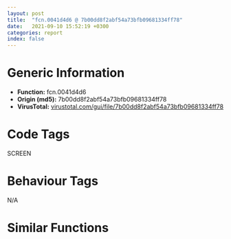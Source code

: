```yaml
---
layout: post
title:  "fcn.0041d4d6 @ 7b00dd8f2abf54a73bfb09681334ff78"
date:   2021-09-10 15:52:19 +0300
categories: report
index: false
---
```


# Generic Information
- **Function:** fcn.0041d4d6
- **Origin (md5):** 7b00dd8f2abf54a73bfb09681334ff78
- **VirusTotal:** [virustotal.com/gui/file/7b00dd8f2abf54a73bfb09681334ff78][virustotal_ref]

# Code Tags
<span class="tag" id="SCREEN">SCREEN</span>


# Behaviour Tags
<span class="bhv-tag" id="na">N/A</span>

# Similar Functions
<script type="text/javascript" src="https://www.gstatic.com/charts/loader.js"></script>
<script type="text/javascript">

    google.charts.load('current', {'packages':['corechart']});
    google.charts.setOnLoadCallback(drawChart);

    function drawChart() {
    var data = new google.visualization.DataTable();
        data.addColumn('number', 'X');
        data.addColumn('number', 'Y');
        data.addColumn({type: 'string', role: 'tooltip', 'p': {'html': true}});
        data.addColumn({'type': 'string', 'role': 'style'});
        
        data.addRows([
    [-96.71158599853516, -88.50873565673828, '<b><a href="/report/fcn.0041d4d6@7b00dd8f2abf54a73bfb09681334ff78">fcn.0041d4d6</a><br>@7b00dd8f2abf54a73bfb09681334ff78</b><br>push 0x6c<br>mov eax, 0x44fea7<br>call fcn.004377ae<br>xor ebx, ebx<br>mov eax, vtable.CDC.0<br>mov dword[ebp-0x40], eax<br>mov dword[ebp-0x3c], ebx<br>mov dword[ebp-0x38], ebx<br>mov dword[ebp-0x34], ebx<br>mov dword[ebp-4], ebx<br>mov dword[ebp-0x50], eax<br>mov dword[ebp-0x4c], ebx<br>mov dword[ebp-0x48], ebx<br>mov dword[ebp-0x44], ebx<br>mov dword[ebp-0x30], eax<br>mov dword[ebp-0x2c], ebx<br>mov dword[ebp-0x28], ebx<br>mov dword[ebp-0x24], ebx<br>mov dword[ebp-0x14], ebx<br>mov dword[ebp-0x18], 0x453034<br>mov dword[ebp-0x1c], ebx<br>mov dword[ebp-0x20], 0x453024<br>mov esi, dword[sym.imp.GDI32.dll_CreateCompatibleDC]<br>push ebx<br>mov byte[ebp-4], 4<br>call esi<br>push eax<br>lea ecx, [ebp-0x40]<br>call fcn.0041cd7d<br>test eax, eax<br>je 0x41d764<br>push ebx<br>call esi<br>push eax<br>lea ecx, [ebp-0x50]<br>call fcn.0041cd7d<br>test eax, eax<br>je 0x41d764<br>push ebx<br>call esi<br>push eax<br>lea ecx, [ebp-0x30]<br>call fcn.0041cd7d<br>test eax, eax<br>je 0x41d764<br>lea eax, [ebp-0x78]<br>push eax<br>mov eax, dword[ebp+8]<br>push 0x18<br>push dword[eax+4]<br>call dword[sym.imp.GDI32.dll_GetObjectA]<br>test eax, eax<br>je 0x41d764<br>mov ecx, dword[ebp+0xc]<br>call fcn.0041d081<br>movzx eax, word[ebp-0x66]<br>mov ecx, dword[ebp+0xc]<br>push ebx<br>push eax<br>movzx eax, word[ebp-0x68]<br>push eax<br>push dword[ebp-0x70]<br>push dword[ebp-0x74]<br>call fcn.0041d0b8<br>test eax, eax<br>je 0x41d764<br>mov esi, dword[sym.imp.GDI32.dll_CreateBitmap]<br>push 0x4558a4<br>xor edi, edi<br>inc edi<br>push edi<br>push edi<br>push 8<br>push 8<br>call esi<br>push eax<br>lea ecx, [ebp-0x18]<br>call fcn.0041d02e<br>lea eax, [ebp-0x18]<br>push eax<br>lea ecx, [ebp-0x20]<br>call fcn.0041d097<br>lea ecx, [ebp-0x18]<br>call fcn.0041d081<br>push ebx<br>push edi<br>push edi<br>push dword[ebp-0x70]<br>push dword[ebp-0x74]<br>call esi<br>push eax<br>lea ecx, [ebp-0x18]<br>call fcn.0041d02e<br>mov eax, dword[ebp+8]<br>push dword[eax+4]<br>push dword[ebp-0x3c]<br>call fcn.0041d0fc<br>push dword[ebp-0x14]<br>mov dword[ebp+8], eax<br>push dword[ebp-0x4c]<br>call fcn.0041d0fc<br>cmp dword[ebp+8], ebx<br>mov dword[ebp-0x10], eax<br>je 0x41d764<br>cmp eax, ebx<br>je 0x41d764<br>push ebx<br>push ebx<br>push dword[ebp-0x3c]<br>call dword[sym.imp.GDI32.dll_GetPixel]<br>push eax<br>lea ecx, [ebp-0x40]<br>call fcn.0041c52b<br>mov esi, dword[sym.imp.GDI32.dll_BitBlt]<br>push 0xcc0020<br>push ebx<br>push ebx<br>push dword[ebp-0x3c]<br>mov edi, eax<br>push dword[ebp-0x70]<br>push dword[ebp-0x74]<br>push ebx<br>push ebx<br>push dword[ebp-0x4c]<br>call esi<br>push 0xffffff<br>lea ecx, [ebp-0x40]<br>call fcn.0041c52b<br>push 0xee0086<br>push ebx<br>push ebx<br>push dword[ebp-0x3c]<br>push dword[ebp-0x70]<br>push dword[ebp-0x74]<br>push ebx<br>push ebx<br>push dword[ebp-0x4c]<br>call esi<br>push edi<br>lea ecx, [ebp-0x40]<br>call fcn.0041c52b<br>mov eax, dword[ebp+0xc]<br>cmp eax, ebx<br>jne 0x41d68f<br>xor eax, eax<br>jmp 0x41d692<br>mov eax, dword[eax+4]<br>push eax<br>push dword[ebp-0x2c]<br>call fcn.0041d0fc<br>cmp eax, ebx<br>mov dword[ebp+0xc], eax<br>je 0x41d7b5<br>push dword[ebp+0x10]<br>lea ecx, [ebp-0x30]<br>call fcn.0041c612<br>push dword[ebp+0x14]<br>lea ecx, [ebp-0x30]<br>mov edi, eax<br>call fcn.0041c52b<br>push dword[ebp-0x1c]<br>mov dword[ebp+0x14], eax<br>mov eax, dword[ebp-0x74]<br>mov dword[ebp-0x58], eax<br>mov eax, dword[ebp-0x70]<br>mov dword[ebp-0x54], eax<br>lea eax, [ebp-0x60]<br>push eax<br>push dword[ebp-0x2c]<br>mov dword[ebp-0x60], ebx<br>mov dword[ebp-0x5c], ebx<br>call dword[sym.imp.USER32.dll_FillRect]<br>push edi<br>lea ecx, [ebp-0x30]<br>call fcn.0041c612<br>push dword[ebp+0x14]<br>lea ecx, [ebp-0x30]<br>call fcn.0041c52b<br>mov edi, 0x660046<br>push edi<br>push ebx<br>push ebx<br>push dword[ebp-0x3c]<br>push dword[ebp-0x70]<br>push dword[ebp-0x74]<br>push ebx<br>push ebx<br>push dword[ebp-0x2c]<br>call esi<br>push 0x8800c6<br>push ebx<br>push ebx<br>push dword[ebp-0x4c]<br>push dword[ebp-0x70]<br>push dword[ebp-0x74]<br>push ebx<br>push ebx<br>push dword[ebp-0x2c]<br>call esi<br>push edi<br>push ebx<br>push ebx<br>push dword[ebp-0x3c]<br>push dword[ebp-0x70]<br>push dword[ebp-0x74]<br>push ebx<br>push ebx<br>push dword[ebp-0x2c]<br>call esi<br>mov eax, dword[ebp+0xc]<br>mov eax, dword[eax+4]<br>push eax<br>push dword[ebp-0x2c]<br>call fcn.0041d0fc<br>mov eax, dword[ebp-0x10]<br>push dword[eax+4]<br>push dword[ebp-0x4c]<br>call fcn.0041d0fc<br>mov eax, dword[ebp+8]<br>push dword[eax+4]<br>push dword[ebp-0x3c]<br>call fcn.0041d0fc<br>lea ecx, [ebp-0x20]<br>mov byte[ebp-4], 3<br>mov dword[ebp-0x20], 0x453024<br>call fcn.004023f0<br>lea ecx, [ebp-0x18]<br>mov byte[ebp-4], 2<br>mov dword[ebp-0x18], 0x453034<br>call fcn.004023f0<br>lea ecx, [ebp-0x30]<br>mov byte[ebp-4], 1<br>call fcn.0041cde1<br>lea ecx, [ebp-0x50]<br>mov byte[ebp-4], bl<br>call fcn.0041cde1<br>or dword[ebp-4], 0xffffffff<br>lea ecx, [ebp-0x40]<br>call fcn.0041cde1<br>call fcn.0043784d<br>ret 0x10<br>xor eax, eax<br>jmp 0x41d73f<br><eoc> ', 'point { fill-color: #e0440e; }'],
[-237.38502502441406, -35.869163513183594, '<b><a href="/report/fcn.10017408@e5d49e0823e602f2ee948ac39d32c1eb">fcn.10017408</a><br>@e5d49e0823e602f2ee948ac39d32c1eb</b><br>push 0x78<br>mov eax, 0x1013b311<br>call fcn.10124157<br>mov ebx, dword[ebp+8]<br>xor ecx, ecx<br>mov edi, dword[ebp+0xc]<br>mov eax, vtable.CDC.0<br>mov dword[ebp-0x48], eax<br>mov dword[ebp-0x44], ecx<br>mov dword[ebp-0x40], ecx<br>mov dword[ebp-0x3c], ecx<br>mov dword[ebp-4], ecx<br>mov dword[ebp-0x78], eax<br>mov dword[ebp-0x74], ecx<br>mov dword[ebp-0x70], ecx<br>mov dword[ebp-0x6c], ecx<br>mov dword[ebp-0x38], eax<br>mov dword[ebp-0x34], ecx<br>mov dword[ebp-0x30], ecx<br>mov dword[ebp-0x2c], ecx<br>mov dword[ebp-0x24], ecx<br>mov dword[ebp-0x28], 0x1014cb54<br>mov dword[ebp-0x64], ecx<br>mov dword[ebp-0x68], 0x1014cb44<br>mov esi, dword[sym.imp.GDI32.dll_CreateCompatibleDC]<br>push ecx<br>mov byte[ebp-4], 4<br>call esi<br>push eax<br>lea ecx, [ebp-0x48]<br>call fcn.100179cf<br>test eax, eax<br>je 0x100176b3<br>push 0<br>call esi<br>push eax<br>lea ecx, [ebp-0x78]<br>call fcn.100179cf<br>test eax, eax<br>je 0x100176b3<br>push 0<br>call esi<br>push eax<br>lea ecx, [ebp-0x38]<br>call fcn.100179cf<br>test eax, eax<br>je 0x100176b3<br>lea eax, [ebp-0x60]<br>push eax<br>push 0x18<br>push dword[ebx+4]<br>call dword[sym.imp.GDI32.dll_GetObjectW]<br>test eax, eax<br>je 0x100176b3<br>mov ecx, edi<br>call fcn.10017b11<br>movzx ecx, word[ebp-0x4e]<br>movzx eax, word[ebp-0x50]<br>mov esi, dword[sym.imp.GDI32.dll_CreateBitmap]<br>push 0<br>push ecx<br>push eax<br>push dword[ebp-0x58]<br>push dword[ebp-0x5c]<br>call esi<br>push eax<br>mov ecx, edi<br>call fcn.10017a05<br>test eax, eax<br>je 0x100176b3<br>push 0x1014cdbc<br>push 1<br>push 1<br>push 8<br>push 8<br>call esi<br>push eax<br>lea ecx, [ebp-0x28]<br>call fcn.10017a05<br>push dword[ebp-0x24]<br>call dword[sym.imp.GDI32.dll_CreatePatternBrush]<br>push eax<br>lea ecx, [ebp-0x68]<br>call fcn.10017a05<br>lea ecx, [ebp-0x28]<br>call fcn.10017b11<br>push 0<br>push 1<br>push 1<br>push dword[ebp-0x58]<br>push dword[ebp-0x5c]<br>call esi<br>push eax<br>lea ecx, [ebp-0x28]<br>call fcn.10017a05<br>push dword[ebx+4]<br>push dword[ebp-0x44]<br>call fcn.1001807d<br>push dword[ebp-0x24]<br>mov ebx, eax<br>push dword[ebp-0x74]<br>mov dword[ebp-0x84], ebx<br>call fcn.1001807d<br>mov dword[ebp-0x80], eax<br>test ebx, ebx<br>je 0x100176b3<br>test eax, eax<br>je 0x100176b3<br>xor ebx, ebx<br>push ebx<br>push ebx<br>push dword[ebp-0x44]<br>call dword[sym.imp.GDI32.dll_GetPixel]<br>push eax<br>lea ecx, [ebp-0x48]<br>call fcn.10018196<br>push 0xcc0020<br>push ebx<br>push ebx<br>push dword[ebp-0x44]<br>mov esi, eax<br>push dword[ebp-0x58]<br>push dword[ebp-0x5c]<br>push ebx<br>push ebx<br>push dword[ebp-0x74]<br>mov ebx, dword[sym.imp.GDI32.dll_BitBlt]<br>call ebx<br>push 0xffffff<br>lea ecx, [ebp-0x48]<br>call fcn.10018196<br>push 0xee0086<br>xor eax, eax<br>push eax<br>push eax<br>push dword[ebp-0x44]<br>push dword[ebp-0x58]<br>push dword[ebp-0x5c]<br>push eax<br>push eax<br>push dword[ebp-0x74]<br>call ebx<br>push esi<br>lea ecx, [ebp-0x48]<br>call fcn.10018196<br>test edi, edi<br>jne 0x100175d2<br>xor eax, eax<br>jmp 0x100175d5<br>mov eax, dword[edi+4]<br>push eax<br>push dword[ebp-0x34]<br>call fcn.1001807d<br>mov dword[ebp-0x7c], eax<br>test eax, eax<br>je 0x10017689<br>push dword[ebp+0x10]<br>lea ecx, [ebp-0x38]<br>call fcn.100182e4<br>push dword[ebp+0x14]<br>lea ecx, [ebp-0x38]<br>mov edi, eax<br>call fcn.10018196<br>push dword[ebp-0x64]<br>mov ecx, dword[ebp-0x5c]<br>mov esi, eax<br>and dword[ebp-0x20], 0<br>lea eax, [ebp-0x20]<br>and dword[ebp-0x1c], 0<br>push eax<br>push dword[ebp-0x34]<br>mov dword[ebp-0x18], ecx<br>mov ecx, dword[ebp-0x58]<br>mov dword[ebp-0x14], ecx<br>call dword[sym.imp.USER32.dll_FillRect]<br>push edi<br>lea ecx, [ebp-0x38]<br>call fcn.100182e4<br>push esi<br>lea ecx, [ebp-0x38]<br>call fcn.10018196<br>xor eax, eax<br>mov esi, 0x660046<br>push esi<br>push eax<br>push eax<br>push dword[ebp-0x44]<br>push dword[ebp-0x58]<br>push dword[ebp-0x5c]<br>push eax<br>push eax<br>push dword[ebp-0x34]<br>call ebx<br>push 0x8800c6<br>xor eax, eax<br>push eax<br>push eax<br>push dword[ebp-0x74]<br>push dword[ebp-0x58]<br>push dword[ebp-0x5c]<br>push eax<br>push eax<br>push dword[ebp-0x34]<br>call ebx<br>push esi<br>xor eax, eax<br>push eax<br>push eax<br>push dword[ebp-0x44]<br>push dword[ebp-0x58]<br>push dword[ebp-0x5c]<br>push eax<br>push eax<br>push dword[ebp-0x34]<br>call ebx<br>mov ecx, dword[ebp-0x7c]<br>mov eax, dword[ecx+4]<br>jmp 0x1001768b<br>xor eax, eax<br>push eax<br>push dword[ebp-0x34]<br>call fcn.1001807d<br>mov eax, dword[ebp-0x80]<br>push dword[eax+4]<br>push dword[ebp-0x74]<br>call fcn.1001807d<br>mov eax, dword[ebp-0x84]<br>push dword[eax+4]<br>push dword[ebp-0x44]<br>call fcn.1001807d<br>lea ecx, [ebp-0x68]<br>mov byte[ebp-4], 3<br>mov dword[ebp-0x68], 0x1014cb44<br>call fcn.100171ad<br>lea ecx, [ebp-0x28]<br>mov byte[ebp-4], 2<br>mov dword[ebp-0x28], 0x1014cb54<br>call fcn.100171ad<br>lea ecx, [ebp-0x38]<br>mov byte[ebp-4], 1<br>call fcn.10017194<br>lea ecx, [ebp-0x78]<br>mov byte[ebp-4], 0<br>call fcn.10017194<br>or dword[ebp-4], 0xffffffff<br>lea ecx, [ebp-0x48]<br>call fcn.10017194<br>call fcn.10124106<br>ret 0x10<br><eoc> ', 'null'],
[-195.4908447265625, 44.15864944458008, '<b><a href="/report/fcn.0041d259@7b00dd8f2abf54a73bfb09681334ff78">fcn.0041d259</a><br>@7b00dd8f2abf54a73bfb09681334ff78</b><br>push 0x58<br>mov eax, 0x44fe64<br>call fcn.004377ae<br>xor ebx, ebx<br>mov eax, vtable.CDC.0<br>mov dword[ebp-0x3c], eax<br>mov dword[ebp-0x38], ebx<br>mov dword[ebp-0x34], ebx<br>mov dword[ebp-0x30], ebx<br>mov dword[ebp-4], ebx<br>mov dword[ebp-0x4c], eax<br>mov dword[ebp-0x48], ebx<br>mov dword[ebp-0x44], ebx<br>mov dword[ebp-0x40], ebx<br>mov edi, vtable.CBitmap.0<br>mov dword[ebp-0x18], ebx<br>mov dword[ebp-0x1c], edi<br>mov esi, dword[sym.imp.USER32.dll_GetSysColor]<br>push 0x14<br>mov byte[ebp-4], 2<br>call esi<br>push eax<br>lea ecx, [ebp-0x2c]<br>call fcn.0041d216<br>push 0x10<br>mov byte[ebp-4], 3<br>call esi<br>push eax<br>lea ecx, [ebp-0x24]<br>call fcn.0041d216<br>mov esi, dword[sym.imp.GDI32.dll_CreateCompatibleDC]<br>push ebx<br>mov byte[ebp-4], 4<br>call esi<br>push eax<br>lea ecx, [ebp-0x3c]<br>call fcn.0041cd7d<br>test eax, eax<br>je 0x41d485<br>push ebx<br>call esi<br>push eax<br>lea ecx, [ebp-0x4c]<br>call fcn.0041cd7d<br>test eax, eax<br>je 0x41d485<br>mov esi, dword[ebp+8]<br>lea eax, [ebp-0x64]<br>push eax<br>push 0x18<br>push dword[esi+4]<br>call dword[sym.imp.GDI32.dll_GetObjectA]<br>mov ecx, dword[ebp+0xc]<br>call fcn.0041d081<br>movzx eax, word[ebp-0x52]<br>mov ecx, dword[ebp+0xc]<br>push ebx<br>push eax<br>movzx eax, word[ebp-0x54]<br>push eax<br>push dword[ebp-0x5c]<br>push dword[ebp-0x60]<br>call fcn.0041d0b8<br>test eax, eax<br>je 0x41d485<br>push ebx<br>push 1<br>push 1<br>push dword[ebp-0x5c]<br>push dword[ebp-0x60]<br>call dword[sym.imp.GDI32.dll_CreateBitmap]<br>push eax<br>lea ecx, [ebp-0x1c]<br>call fcn.0041d02e<br>test eax, eax<br>je 0x41d485<br>push dword[esi+4]<br>push dword[ebp-0x38]<br>call fcn.0041d0fc<br>push dword[ebp-0x18]<br>mov dword[ebp+8], eax<br>push dword[ebp-0x48]<br>call fcn.0041d0fc<br>cmp dword[ebp+8], ebx<br>mov dword[ebp-0x14], eax<br>je 0x41d485<br>cmp eax, ebx<br>je 0x41d485<br>push ebx<br>push ebx<br>push dword[ebp-0x38]<br>call dword[sym.imp.GDI32.dll_GetPixel]<br>push eax<br>lea ecx, [ebp-0x3c]<br>call fcn.0041c52b<br>mov esi, dword[sym.imp.GDI32.dll_BitBlt]<br>push 0xcc0020<br>push ebx<br>push ebx<br>push dword[ebp-0x38]<br>mov dword[ebp-0x10], eax<br>push dword[ebp-0x5c]<br>push dword[ebp-0x60]<br>push ebx<br>push ebx<br>push dword[ebp-0x48]<br>call esi<br>mov edi, 0xffffff<br>push edi<br>lea ecx, [ebp-0x3c]<br>call fcn.0041c52b<br>push 0x1100a6<br>push ebx<br>push ebx<br>push dword[ebp-0x38]<br>push dword[ebp-0x5c]<br>push dword[ebp-0x60]<br>push ebx<br>push ebx<br>push dword[ebp-0x48]<br>call esi<br>mov eax, dword[ebp+0xc]<br>cmp eax, ebx<br>jne 0x41d3da<br>xor eax, eax<br>jmp 0x41d3dd<br>mov eax, dword[eax+4]<br>push eax<br>push dword[ebp-0x38]<br>call fcn.0041d0fc<br>test eax, eax<br>je 0x41d464<br>push dword[ebp+0x10]<br>lea ecx, [ebp-0x3c]<br>push dword[ebp-0x5c]<br>push dword[ebp-0x60]<br>push ebx<br>push ebx<br>call fcn.0041f337<br>push edi<br>lea ecx, [ebp-0x3c]<br>call fcn.0041c52b<br>lea eax, [ebp-0x2c]<br>push eax<br>lea ecx, [ebp-0x3c]<br>call fcn.0041d14f<br>mov edi, 0xe20746<br>push edi<br>push ebx<br>push ebx<br>push dword[ebp-0x48]<br>mov dword[ebp+0xc], eax<br>push dword[ebp-0x5c]<br>push dword[ebp-0x60]<br>push 1<br>push 1<br>push dword[ebp-0x38]<br>call esi<br>lea eax, [ebp-0x24]<br>push eax<br>lea ecx, [ebp-0x3c]<br>call fcn.0041d14f<br>push edi<br>push ebx<br>push ebx<br>push dword[ebp-0x48]<br>push dword[ebp-0x5c]<br>push dword[ebp-0x60]<br>push ebx<br>push ebx<br>push dword[ebp-0x38]<br>call esi<br>push dword[ebp+0xc]<br>lea ecx, [ebp-0x3c]<br>call fcn.0041d14f<br>push dword[ebp-0x10]<br>lea ecx, [ebp-0x3c]<br>call fcn.0041c52b<br>mov eax, dword[ebp-0x14]<br>push dword[eax+4]<br>push dword[ebp-0x48]<br>call fcn.0041d0fc<br>mov eax, dword[ebp+8]<br>push dword[eax+4]<br>push dword[ebp-0x38]<br>call fcn.0041d0fc<br>mov edi, vtable.CBitmap.0<br>mov esi, vtable.CBrush.0<br>lea ecx, [ebp-0x24]<br>mov byte[ebp-4], 3<br>mov dword[ebp-0x24], esi<br>call fcn.004023f0<br>lea ecx, [ebp-0x2c]<br>mov byte[ebp-4], 2<br>mov dword[ebp-0x2c], esi<br>call fcn.004023f0<br>lea ecx, [ebp-0x1c]<br>mov byte[ebp-4], 1<br>mov dword[ebp-0x1c], edi<br>call fcn.004023f0<br>lea ecx, [ebp-0x4c]<br>mov byte[ebp-4], bl<br>call fcn.0041cde1<br>or dword[ebp-4], 0xffffffff<br>lea ecx, [ebp-0x3c]<br>call fcn.0041cde1<br>call fcn.0043784d<br>ret 0xc<br><eoc> ', 'null'],
[-123.63215637207031, -5.444761753082275, '<b><a href="/report/fcn.1000a05e@481b545f5c18f2fce1caac67ddc419e8">fcn.1000a05e</a><br>@481b545f5c18f2fce1caac67ddc419e8</b><br>push 0x58<br>mov eax, 0x1004d914<br>call fcn.1002289a<br>xor ebx, ebx<br>mov eax, vtable.CDC.0<br>mov dword[ebp-0x3c], eax<br>mov dword[ebp-0x38], ebx<br>mov dword[ebp-0x34], ebx<br>mov dword[ebp-0x30], ebx<br>mov dword[ebp-4], ebx<br>mov dword[ebp-0x4c], eax<br>mov dword[ebp-0x48], ebx<br>mov dword[ebp-0x44], ebx<br>mov dword[ebp-0x40], ebx<br>mov edi, vtable.CBitmap.0<br>mov dword[ebp-0x18], ebx<br>mov dword[ebp-0x1c], edi<br>mov esi, dword[sym.imp.USER32.dll_GetSysColor]<br>push 0x14<br>mov byte[ebp-4], 2<br>call esi<br>push eax<br>lea ecx, [ebp-0x2c]<br>call fcn.10009f8f<br>push 0x10<br>mov byte[ebp-4], 3<br>call esi<br>push eax<br>lea ecx, [ebp-0x24]<br>call fcn.10009f8f<br>mov esi, dword[sym.imp.GDI32.dll_CreateCompatibleDC]<br>push ebx<br>mov byte[ebp-4], 4<br>call esi<br>push eax<br>lea ecx, [ebp-0x3c]<br>call fcn.100095c5<br>test eax, eax<br>je 0x1000a28a<br>push ebx<br>call esi<br>push eax<br>lea ecx, [ebp-0x4c]<br>call fcn.100095c5<br>test eax, eax<br>je 0x1000a28a<br>mov esi, dword[ebp+8]<br>lea eax, [ebp-0x64]<br>push eax<br>push 0x18<br>push dword[esi+4]<br>call dword[sym.imp.GDI32.dll_GetObjectW]<br>mov ecx, dword[ebp+0xc]<br>call fcn.100098df<br>movzx eax, word[ebp-0x52]<br>mov ecx, dword[ebp+0xc]<br>push ebx<br>push eax<br>movzx eax, word[ebp-0x54]<br>push eax<br>push dword[ebp-0x5c]<br>push dword[ebp-0x60]<br>call fcn.1000994d<br>test eax, eax<br>je 0x1000a28a<br>push ebx<br>push 1<br>push 1<br>push dword[ebp-0x5c]<br>push dword[ebp-0x60]<br>call dword[sym.imp.GDI32.dll_CreateBitmap]<br>push eax<br>lea ecx, [ebp-0x1c]<br>call fcn.1000988c<br>test eax, eax<br>je 0x1000a28a<br>push dword[esi+4]<br>push dword[ebp-0x38]<br>call fcn.100099b2<br>push dword[ebp-0x18]<br>mov dword[ebp+8], eax<br>push dword[ebp-0x48]<br>call fcn.100099b2<br>cmp dword[ebp+8], ebx<br>mov dword[ebp-0x14], eax<br>je 0x1000a28a<br>cmp eax, ebx<br>je 0x1000a28a<br>push ebx<br>push ebx<br>push dword[ebp-0x38]<br>call dword[sym.imp.GDI32.dll_GetPixel]<br>push eax<br>lea ecx, [ebp-0x3c]<br>call fcn.100085c0<br>mov esi, dword[sym.imp.GDI32.dll_BitBlt]<br>push 0xcc0020<br>push ebx<br>push ebx<br>push dword[ebp-0x38]<br>mov dword[ebp-0x10], eax<br>push dword[ebp-0x5c]<br>push dword[ebp-0x60]<br>push ebx<br>push ebx<br>push dword[ebp-0x48]<br>call esi<br>mov edi, 0xffffff<br>push edi<br>lea ecx, [ebp-0x3c]<br>call fcn.100085c0<br>push 0x1100a6<br>push ebx<br>push ebx<br>push dword[ebp-0x38]<br>push dword[ebp-0x5c]<br>push dword[ebp-0x60]<br>push ebx<br>push ebx<br>push dword[ebp-0x48]<br>call esi<br>mov eax, dword[ebp+0xc]<br>cmp eax, ebx<br>jne 0x1000a1df<br>xor eax, eax<br>jmp 0x1000a1e2<br>mov eax, dword[eax+4]<br>push eax<br>push dword[ebp-0x38]<br>call fcn.100099b2<br>test eax, eax<br>je 0x1000a269<br>push dword[ebp+0x10]<br>lea ecx, [ebp-0x3c]<br>push dword[ebp-0x5c]<br>push dword[ebp-0x60]<br>push ebx<br>push ebx<br>call fcn.10018bfe<br>push edi<br>lea ecx, [ebp-0x3c]<br>call fcn.100085c0<br>lea eax, [ebp-0x2c]<br>push eax<br>lea ecx, [ebp-0x3c]<br>call fcn.10009a4b<br>mov edi, 0xe20746<br>push edi<br>push ebx<br>push ebx<br>push dword[ebp-0x48]<br>mov dword[ebp+0xc], eax<br>push dword[ebp-0x5c]<br>push dword[ebp-0x60]<br>push 1<br>push 1<br>push dword[ebp-0x38]<br>call esi<br>lea eax, [ebp-0x24]<br>push eax<br>lea ecx, [ebp-0x3c]<br>call fcn.10009a4b<br>push edi<br>push ebx<br>push ebx<br>push dword[ebp-0x48]<br>push dword[ebp-0x5c]<br>push dword[ebp-0x60]<br>push ebx<br>push ebx<br>push dword[ebp-0x38]<br>call esi<br>push dword[ebp+0xc]<br>lea ecx, [ebp-0x3c]<br>call fcn.10009a4b<br>push dword[ebp-0x10]<br>lea ecx, [ebp-0x3c]<br>call fcn.100085c0<br>mov eax, dword[ebp-0x14]<br>push dword[eax+4]<br>push dword[ebp-0x48]<br>call fcn.100099b2<br>mov eax, dword[ebp+8]<br>push dword[eax+4]<br>push dword[ebp-0x38]<br>call fcn.100099b2<br>mov edi, vtable.CBitmap.0<br>mov esi, vtable.CBrush.0<br>lea ecx, [ebp-0x24]<br>mov byte[ebp-4], 3<br>mov dword[ebp-0x24], esi<br>call fcn.10009dd4<br>lea ecx, [ebp-0x2c]<br>mov byte[ebp-4], 2<br>mov dword[ebp-0x2c], esi<br>call fcn.10009dd4<br>lea ecx, [ebp-0x1c]<br>mov byte[ebp-4], 1<br>mov dword[ebp-0x1c], edi<br>call fcn.10009dd4<br>lea ecx, [ebp-0x4c]<br>mov byte[ebp-4], bl<br>call fcn.1000963f<br>or dword[ebp-4], 0xffffffff<br>lea ecx, [ebp-0x3c]<br>call fcn.1000963f<br>call fcn.10022972<br>ret 0xc<br><eoc> ', 'null'],
[-185.3910369873047, -105.70194244384766, '<b><a href="/report/fcn.1000a519@481b545f5c18f2fce1caac67ddc419e8">fcn.1000a519</a><br>@481b545f5c18f2fce1caac67ddc419e8</b><br>push 0x6c<br>mov eax, 0x1004d99a<br>call fcn.1002289a<br>xor ebx, ebx<br>mov eax, vtable.CDC.0<br>mov dword[ebp-0x40], eax<br>mov dword[ebp-0x3c], ebx<br>mov dword[ebp-0x38], ebx<br>mov dword[ebp-0x34], ebx<br>mov dword[ebp-4], ebx<br>mov dword[ebp-0x50], eax<br>mov dword[ebp-0x4c], ebx<br>mov dword[ebp-0x48], ebx<br>mov dword[ebp-0x44], ebx<br>mov dword[ebp-0x30], eax<br>mov dword[ebp-0x2c], ebx<br>mov dword[ebp-0x28], ebx<br>mov dword[ebp-0x24], ebx<br>mov dword[ebp-0x14], ebx<br>mov dword[ebp-0x18], 0x10051b78<br>mov dword[ebp-0x1c], ebx<br>mov dword[ebp-0x20], 0x10051b68<br>mov esi, dword[sym.imp.GDI32.dll_CreateCompatibleDC]<br>push ebx<br>mov byte[ebp-4], 4<br>call esi<br>push eax<br>lea ecx, [ebp-0x40]<br>call fcn.100095c5<br>test eax, eax<br>je 0x1000a7a7<br>push ebx<br>call esi<br>push eax<br>lea ecx, [ebp-0x50]<br>call fcn.100095c5<br>test eax, eax<br>je 0x1000a7a7<br>push ebx<br>call esi<br>push eax<br>lea ecx, [ebp-0x30]<br>call fcn.100095c5<br>test eax, eax<br>je 0x1000a7a7<br>lea eax, [ebp-0x78]<br>push eax<br>mov eax, dword[ebp+8]<br>push 0x18<br>push dword[eax+4]<br>call dword[sym.imp.GDI32.dll_GetObjectW]<br>test eax, eax<br>je 0x1000a7a7<br>mov ecx, dword[ebp+0xc]<br>call fcn.100098df<br>movzx eax, word[ebp-0x66]<br>mov ecx, dword[ebp+0xc]<br>push ebx<br>push eax<br>movzx eax, word[ebp-0x68]<br>push eax<br>push dword[ebp-0x70]<br>push dword[ebp-0x74]<br>call fcn.1000994d<br>test eax, eax<br>je 0x1000a7a7<br>mov esi, dword[sym.imp.GDI32.dll_CreateBitmap]<br>push 0x10051b94<br>xor edi, edi<br>inc edi<br>push edi<br>push edi<br>push 8<br>push 8<br>call esi<br>push eax<br>lea ecx, [ebp-0x18]<br>call fcn.1000988c<br>lea eax, [ebp-0x18]<br>push eax<br>lea ecx, [ebp-0x20]<br>call fcn.10009927<br>lea ecx, [ebp-0x18]<br>call fcn.100098df<br>push ebx<br>push edi<br>push edi<br>push dword[ebp-0x70]<br>push dword[ebp-0x74]<br>call esi<br>push eax<br>lea ecx, [ebp-0x18]<br>call fcn.1000988c<br>mov eax, dword[ebp+8]<br>push dword[eax+4]<br>push dword[ebp-0x3c]<br>call fcn.100099b2<br>push dword[ebp-0x14]<br>mov dword[ebp+8], eax<br>push dword[ebp-0x4c]<br>call fcn.100099b2<br>cmp dword[ebp+8], ebx<br>mov dword[ebp-0x10], eax<br>je 0x1000a7a7<br>cmp eax, ebx<br>je 0x1000a7a7<br>push ebx<br>push ebx<br>push dword[ebp-0x3c]<br>call dword[sym.imp.GDI32.dll_GetPixel]<br>push eax<br>lea ecx, [ebp-0x40]<br>call fcn.100085c0<br>mov esi, dword[sym.imp.GDI32.dll_BitBlt]<br>push 0xcc0020<br>push ebx<br>push ebx<br>push dword[ebp-0x3c]<br>mov edi, eax<br>push dword[ebp-0x70]<br>push dword[ebp-0x74]<br>push ebx<br>push ebx<br>push dword[ebp-0x4c]<br>call esi<br>push 0xffffff<br>lea ecx, [ebp-0x40]<br>call fcn.100085c0<br>push 0xee0086<br>push ebx<br>push ebx<br>push dword[ebp-0x3c]<br>push dword[ebp-0x70]<br>push dword[ebp-0x74]<br>push ebx<br>push ebx<br>push dword[ebp-0x4c]<br>call esi<br>push edi<br>lea ecx, [ebp-0x40]<br>call fcn.100085c0<br>mov eax, dword[ebp+0xc]<br>cmp eax, ebx<br>jne 0x1000a6d2<br>xor eax, eax<br>jmp 0x1000a6d5<br>mov eax, dword[eax+4]<br>push eax<br>push dword[ebp-0x2c]<br>call fcn.100099b2<br>cmp eax, ebx<br>mov dword[ebp+0xc], eax<br>je 0x1000a7f8<br>push dword[ebp+0x10]<br>lea ecx, [ebp-0x30]<br>call fcn.100086a7<br>push dword[ebp+0x14]<br>lea ecx, [ebp-0x30]<br>mov edi, eax<br>call fcn.100085c0<br>push dword[ebp-0x1c]<br>mov dword[ebp+0x14], eax<br>mov eax, dword[ebp-0x74]<br>mov dword[ebp-0x58], eax<br>mov eax, dword[ebp-0x70]<br>mov dword[ebp-0x54], eax<br>lea eax, [ebp-0x60]<br>push eax<br>push dword[ebp-0x2c]<br>mov dword[ebp-0x60], ebx<br>mov dword[ebp-0x5c], ebx<br>call dword[sym.imp.USER32.dll_FillRect]<br>push edi<br>lea ecx, [ebp-0x30]<br>call fcn.100086a7<br>push dword[ebp+0x14]<br>lea ecx, [ebp-0x30]<br>call fcn.100085c0<br>mov edi, 0x660046<br>push edi<br>push ebx<br>push ebx<br>push dword[ebp-0x3c]<br>push dword[ebp-0x70]<br>push dword[ebp-0x74]<br>push ebx<br>push ebx<br>push dword[ebp-0x2c]<br>call esi<br>push 0x8800c6<br>push ebx<br>push ebx<br>push dword[ebp-0x4c]<br>push dword[ebp-0x70]<br>push dword[ebp-0x74]<br>push ebx<br>push ebx<br>push dword[ebp-0x2c]<br>call esi<br>push edi<br>push ebx<br>push ebx<br>push dword[ebp-0x3c]<br>push dword[ebp-0x70]<br>push dword[ebp-0x74]<br>push ebx<br>push ebx<br>push dword[ebp-0x2c]<br>call esi<br>mov eax, dword[ebp+0xc]<br>mov eax, dword[eax+4]<br>push eax<br>push dword[ebp-0x2c]<br>call fcn.100099b2<br>mov eax, dword[ebp-0x10]<br>push dword[eax+4]<br>push dword[ebp-0x4c]<br>call fcn.100099b2<br>mov eax, dword[ebp+8]<br>push dword[eax+4]<br>push dword[ebp-0x3c]<br>call fcn.100099b2<br>lea ecx, [ebp-0x20]<br>mov byte[ebp-4], 3<br>mov dword[ebp-0x20], 0x10051b68<br>call fcn.10009dd4<br>lea ecx, [ebp-0x18]<br>mov byte[ebp-4], 2<br>mov dword[ebp-0x18], 0x10051b78<br>call fcn.10009dd4<br>lea ecx, [ebp-0x30]<br>mov byte[ebp-4], 1<br>call fcn.1000963f<br>lea ecx, [ebp-0x50]<br>mov byte[ebp-4], bl<br>call fcn.1000963f<br>or dword[ebp-4], 0xffffffff<br>lea ecx, [ebp-0x40]<br>call fcn.1000963f<br>call fcn.10022972<br>ret 0x10<br>xor eax, eax<br>jmp 0x1000a782<br><eoc> ', 'null'],

        ]);

    var options = {
        title: 'Similarity Plot',
        legend: 'none',
        colors: ['#dedbd9', '#e6693e', '#ec8f6e', '#f3b49f', '#f6c7b6'],
        tooltip: {isHtml: true, trigger: 'both'},
        explorer: {
        actions: ["dragToZoom", "rightClickToReset"],
        },
        chartArea: {
        width: '80%',
        height: '80%'
        },
        width: '100%',
        height: '100%'
    };

    var chart = new google.visualization.ScatterChart(document.getElementById('chart_div'));

    chart.draw(data, options);
    }
    
</script>


<div id="chart_div" style="width: 100%px; height: 100%;"></div>

# Disassembled Code
{% highlight nasm %}

push 0x6c
mov eax, 0x44fea7
call fcn.004377ae
xor ebx, ebx
mov eax, vtable.CDC.0
mov dword[ebp-0x40], eax
mov dword[ebp-0x3c], ebx
mov dword[ebp-0x38], ebx
mov dword[ebp-0x34], ebx
mov dword[ebp-4], ebx
mov dword[ebp-0x50], eax
mov dword[ebp-0x4c], ebx
mov dword[ebp-0x48], ebx
mov dword[ebp-0x44], ebx
mov dword[ebp-0x30], eax
mov dword[ebp-0x2c], ebx
mov dword[ebp-0x28], ebx
mov dword[ebp-0x24], ebx
mov dword[ebp-0x14], ebx
mov dword[ebp-0x18], 0x453034
mov dword[ebp-0x1c], ebx
mov dword[ebp-0x20], 0x453024
mov esi, dword[sym.imp.GDI32.dll_CreateCompatibleDC]
push ebx
mov byte[ebp-4], 4
call esi
push eax
lea ecx, [ebp-0x40]
call fcn.0041cd7d
test eax, eax
je 0x41d764
push ebx
call esi
push eax
lea ecx, [ebp-0x50]
call fcn.0041cd7d
test eax, eax
je 0x41d764
push ebx
call esi
push eax
lea ecx, [ebp-0x30]
call fcn.0041cd7d
test eax, eax
je 0x41d764
lea eax, [ebp-0x78]
push eax
mov eax, dword[ebp+8]
push 0x18
push dword[eax+4]
call dword[sym.imp.GDI32.dll_GetObjectA]
test eax, eax
je 0x41d764
mov ecx, dword[ebp+0xc]
call fcn.0041d081
movzx eax, word[ebp-0x66]
mov ecx, dword[ebp+0xc]
push ebx
push eax
movzx eax, word[ebp-0x68]
push eax
push dword[ebp-0x70]
push dword[ebp-0x74]
call fcn.0041d0b8
test eax, eax
je 0x41d764
mov esi, dword[sym.imp.GDI32.dll_CreateBitmap]
push 0x4558a4
xor edi, edi
inc edi
push edi
push edi
push 8
push 8
call esi
push eax
lea ecx, [ebp-0x18]
call fcn.0041d02e
lea eax, [ebp-0x18]
push eax
lea ecx, [ebp-0x20]
call fcn.0041d097
lea ecx, [ebp-0x18]
call fcn.0041d081
push ebx
push edi
push edi
push dword[ebp-0x70]
push dword[ebp-0x74]
call esi
push eax
lea ecx, [ebp-0x18]
call fcn.0041d02e
mov eax, dword[ebp+8]
push dword[eax+4]
push dword[ebp-0x3c]
call fcn.0041d0fc
push dword[ebp-0x14]
mov dword[ebp+8], eax
push dword[ebp-0x4c]
call fcn.0041d0fc
cmp dword[ebp+8], ebx
mov dword[ebp-0x10], eax
je 0x41d764
cmp eax, ebx
je 0x41d764
push ebx
push ebx
push dword[ebp-0x3c]
call dword[sym.imp.GDI32.dll_GetPixel]
push eax
lea ecx, [ebp-0x40]
call fcn.0041c52b
mov esi, dword[sym.imp.GDI32.dll_BitBlt]
push 0xcc0020
push ebx
push ebx
push dword[ebp-0x3c]
mov edi, eax
push dword[ebp-0x70]
push dword[ebp-0x74]
push ebx
push ebx
push dword[ebp-0x4c]
call esi
push 0xffffff
lea ecx, [ebp-0x40]
call fcn.0041c52b
push 0xee0086
push ebx
push ebx
push dword[ebp-0x3c]
push dword[ebp-0x70]
push dword[ebp-0x74]
push ebx
push ebx
push dword[ebp-0x4c]
call esi
push edi
lea ecx, [ebp-0x40]
call fcn.0041c52b
mov eax, dword[ebp+0xc]
cmp eax, ebx
jne 0x41d68f
xor eax, eax
jmp 0x41d692
mov eax, dword[eax+4]
push eax
push dword[ebp-0x2c]
call fcn.0041d0fc
cmp eax, ebx
mov dword[ebp+0xc], eax
je 0x41d7b5
push dword[ebp+0x10]
lea ecx, [ebp-0x30]
call fcn.0041c612
push dword[ebp+0x14]
lea ecx, [ebp-0x30]
mov edi, eax
call fcn.0041c52b
push dword[ebp-0x1c]
mov dword[ebp+0x14], eax
mov eax, dword[ebp-0x74]
mov dword[ebp-0x58], eax
mov eax, dword[ebp-0x70]
mov dword[ebp-0x54], eax
lea eax, [ebp-0x60]
push eax
push dword[ebp-0x2c]
mov dword[ebp-0x60], ebx
mov dword[ebp-0x5c], ebx
call dword[sym.imp.USER32.dll_FillRect]
push edi
lea ecx, [ebp-0x30]
call fcn.0041c612
push dword[ebp+0x14]
lea ecx, [ebp-0x30]
call fcn.0041c52b
mov edi, 0x660046
push edi
push ebx
push ebx
push dword[ebp-0x3c]
push dword[ebp-0x70]
push dword[ebp-0x74]
push ebx
push ebx
push dword[ebp-0x2c]
call esi
push 0x8800c6
push ebx
push ebx
push dword[ebp-0x4c]
push dword[ebp-0x70]
push dword[ebp-0x74]
push ebx
push ebx
push dword[ebp-0x2c]
call esi
push edi
push ebx
push ebx
push dword[ebp-0x3c]
push dword[ebp-0x70]
push dword[ebp-0x74]
push ebx
push ebx
push dword[ebp-0x2c]
call esi
mov eax, dword[ebp+0xc]
mov eax, dword[eax+4]
push eax
push dword[ebp-0x2c]
call fcn.0041d0fc
mov eax, dword[ebp-0x10]
push dword[eax+4]
push dword[ebp-0x4c]
call fcn.0041d0fc
mov eax, dword[ebp+8]
push dword[eax+4]
push dword[ebp-0x3c]
call fcn.0041d0fc
lea ecx, [ebp-0x20]
mov byte[ebp-4], 3
mov dword[ebp-0x20], 0x453024
call fcn.004023f0
lea ecx, [ebp-0x18]
mov byte[ebp-4], 2
mov dword[ebp-0x18], 0x453034
call fcn.004023f0
lea ecx, [ebp-0x30]
mov byte[ebp-4], 1
call fcn.0041cde1
lea ecx, [ebp-0x50]
mov byte[ebp-4], bl
call fcn.0041cde1
or dword[ebp-4], 0xffffffff
lea ecx, [ebp-0x40]
call fcn.0041cde1
call fcn.0043784d
ret 0x10
xor eax, eax
jmp 0x41d73f

{% endhighlight %}

[virustotal_ref]: https://www.virustotal.com/gui/file/7b00dd8f2abf54a73bfb09681334ff78